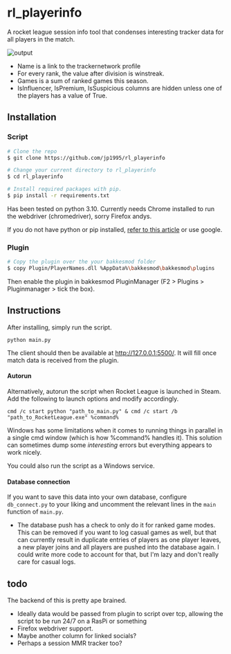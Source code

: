 # rl_playerinfo

A rocket league session info tool that condenses interesting tracker data for all players in the match.

![output](https://cdn.discordapp.com/attachments/533998516876607511/1013614330308214814/unknown.png)

* Name is a link to the trackernetwork profile
* For every rank, the value after division is winstreak.
* Games is a sum of ranked games this season.
* IsInfluencer, IsPremium, IsSuspicious columns are hidden unless one of the players has a value of True.

## Installation

### Script

```bash
# Clone the repo
$ git clone https://github.com/jp1995/rl_playerinfo

# Change your current directory to rl_playerinfo
$ cd rl_playerinfo

# Install required packages with pip.
$ pip install -r requirements.txt
```

Has been tested on python 3.10. Currently needs Chrome installed to run the webdriver (chromedriver), sorry Firefox andys.

If you do not have python or pip installed, [refer to this article](https://www.dataquest.io/blog/install-pip-windows/) or use google.

### Plugin
```bash
# Copy the plugin over the your bakkesmod folder
$ copy Plugin/PlayerNames.dll %AppData%\bakkesmod\bakkesmod\plugins
```

Then enable the plugin in bakkesmod PluginManager (F2 > Plugins > Pluginmanager > tick the box).

## Instructions
After installing, simply run the script.

`python main.py`

The client should then be available at http://127.0.0.1:5500/. It will fill once match data is received from the plugin.

#### Autorun

Alternatively, autorun the script when Rocket League is launched in Steam.
Add the following to launch options and modify accordingly.

`cmd /c start python "path_to_main.py" & cmd /c start /b "path_to_RocketLeague.exe" %command%`

Windows has some limitations when it comes to running things in parallel in a single cmd window (which is how %command% handles it). This solution can sometimes dump some *interesting* errors but everything appears to work nicely.

You could also run the script as a Windows service.

#### Database connection

If you want to save this data into your own database, configure `db_connect.py` to your liking and uncomment the relevant lines in the `main` function of `main.py`.

* The database push has a check to only do it for ranked game modes. This can be removed if you want to log casual games as well, but that can currently result in duplicate entries of players as one player leaves, a new player joins and all players are pushed into the database again. I could write more code to account for that, but I'm lazy and don't really care for casual logs.

## todo
The backend of this is pretty ape brained. 
* Ideally data would be passed from plugin to script over tcp, allowing the script to be run 24/7 on a RasPi or something
* Firefox webdriver support.
* Maybe another column for linked socials?
* Perhaps a session MMR tracker too?

